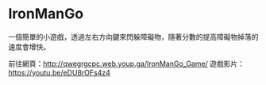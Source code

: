 # IronManGo
一個簡單的小遊戲，透過左右方向鍵來閃躲障礙物，隨著分數的提高障礙物掉落的速度會增快。

前往網頁：http://qwegrgcpc.web.youp.ga/IronManGo_Game/
遊戲影片：https://youtu.be/eDU8rOFs4z4

